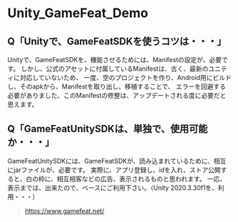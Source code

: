# Unity_GameFeat_Demo

## Q「Unityで、GameFeatSDKを使うコツは・・・」

Unityで、GameFeatSDKを、機能させるためには、Manifestの設定が、必要です。
しかし、公式のアセットに付属しているManifestは、古く、最新のユニティに対応していないため、
一度、空のプロジェクトを作り、Android用にビルドし、そのapkから、Manifestを取り出し、移植することで、
エラーを回避する必要がありました、このManifestの修整は、アップデートされる度に必要だと思えます。

## Q「GameFeatUnitySDKは、単独で、使用可能か・・・」

GameFeatUnitySDKには、GameFeatSDKが、読み込まれているために、相互にjarファイルが、必要です。
実際に、アプリ登録し、idを入れ、ストア公開すると、白の枠に、相互相客などの広告、表示されるものと思われます。
一応、表示までは、出来たので、ベースにご利用下さい。（Unity 2020.3.30f1を、利用・・・）

>https://www.gamefeat.net/


